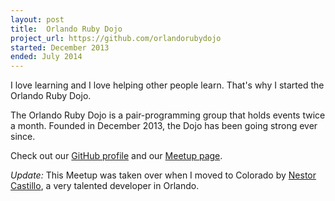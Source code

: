 ```yaml
---
layout: post
title:  Orlando Ruby Dojo
project_url: https://github.com/orlandorubydojo
started: December 2013
ended: July 2014
---
```


<p>I love learning and I love helping other people learn. That's why I started the Orlando Ruby Dojo.</p>

<p>The Orlando Ruby Dojo is a pair-programming group that holds events twice a month. Founded in December 2013, the Dojo has been going strong ever since.</p>

<p>Check out our <a href="https://github.com/orlandorubydojo" target="_blank">GitHub profile</a> and our <a href="http://meetup.com/orlandorubydojo" target="_blank">Meetup page</a>.</p>

<p><em>Update:</em> This Meetup was taken over when I moved to Colorado by <a href="https://twitter.com/ncarloscastillo" target="_blank">Nestor Castillo</a>, a very talented developer in Orlando.
